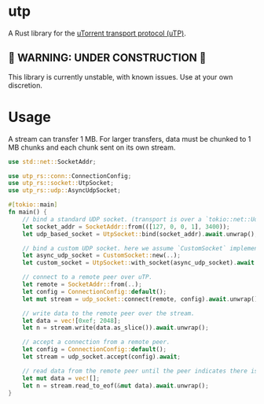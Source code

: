 # utp
A Rust library for the [uTorrent transport protocol (uTP)](https://www.bittorrent.org/beps/bep_0029.html).

## 🚧 WARNING: UNDER CONSTRUCTION 🚧
This library is currently unstable, with known issues. Use at your own discretion.

# Usage

A stream can transfer 1 MB. For larger transfers, data must be chunked to 1 MB chunks and each
chunk sent on its own stream.

```rust
use std::net::SocketAddr;

use utp_rs::conn::ConnectionConfig;
use utp_rs::socket::UtpSocket;
use utp_rs::udp::AsyncUdpSocket;

#[tokio::main]
fn main() {
	// bind a standard UDP socket. (transport is over a `tokio::net::UdpSocket`.)
	let socket_addr = SocketAddr::from(([127, 0, 0, 1], 3400));
	let udp_based_socket = UtpSocket::bind(socket_addr).await.unwrap();

	// bind a custom UDP socket. here we assume `CustomSocket` implements `AsyncUdpSocket`.
	let async_udp_socket = CustomSocket::new(..);
	let custom_socket = UtpSocket::with_socket(async_udp_socket).await.unwrap();

	// connect to a remote peer over uTP.
	let remote = SocketAddr::from(..);
	let config = ConnectionConfig::default();
	let mut stream = udp_socket::connect(remote, config).await.unwrap();

	// write data to the remote peer over the stream.
	let data = vec![0xef; 2048];
	let n = stream.write(data.as_slice()).await.unwrap();

	// accept a connection from a remote peer.
	let config = ConnectionConfig::default();
	let stream = udp_socket.accept(config).await;

	// read data from the remote peer until the peer indicates there is no data left to write.
	let mut data = vec![];
	let n = stream.read_to_eof(&mut data).await.unwrap();
}
```

